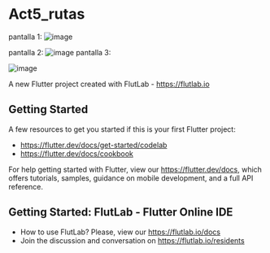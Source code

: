 # Act5_rutas

pantalla 1:
![image](https://github.com/user-attachments/assets/10c27ca0-60c5-43a7-8056-cb909713065a)

pantalla 2:
![image](https://github.com/user-attachments/assets/efbafaaf-8ba8-4eda-93d4-99fe407ff89e)
pantalla 3:

![image](https://github.com/user-attachments/assets/38ebc9a8-53d0-4503-8365-0fc5dbdfbce7)



A new Flutter project created with FlutLab - https://flutlab.io

## Getting Started

A few resources to get you started if this is your first Flutter project:

- https://flutter.dev/docs/get-started/codelab
- https://flutter.dev/docs/cookbook

For help getting started with Flutter, view our
https://flutter.dev/docs, which offers tutorials,
samples, guidance on mobile development, and a full API reference.

## Getting Started: FlutLab - Flutter Online IDE

- How to use FlutLab? Please, view our https://flutlab.io/docs
- Join the discussion and conversation on https://flutlab.io/residents
